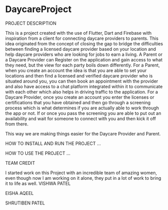 # DaycareProject

PROJECT DESCRIPTION

This is a project created with the use of Flutter, Dart and Firebase with inspiration from a client for connecting daycare providers to parents. 
This idea originated from the concept of closing the gap to bridge the difficulties between finding a licensed daycare provider based on your location
and help daycare providers who are looking for jobs to earn a living. 
A Parent or a Daycare Provider can Register on the application and gain access to what they need, but the view for each party boils down differently. 
For a Parent, when you create an account the idea is that you are able to set your locations and then find a licensed and verified daycare provider who is 
situated around you, you can then book an appointment with the provider and also have access to a chat platform integrated within it to communicate with 
each other which also helps in driving traffic to the application. 
For a Daycare Provider, once you create an account you enter the licenses or certifications that you have obtained and then go through a screening process
which is what determines if you are actually able to work through the app or not. If or once you pass the screening you are able to put out an availability
and wait for someone to connect with you and then kick it off from there. 

This way we are making things easier for the Daycare Provider and Parent. 




HOW TO INSTALL AND RUN THE PROJECT
...






HOW TO USE THE PROJECT
...





TEAM CREDIT

I started work on this Project with an incredible team of amazing women, even though now I am working on it alone,
they put in a lot of work to bring it to life as well. 
VISHWA PATEL

EISHA AQEEL

SHRUTIBEN PATEL
